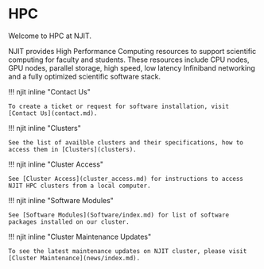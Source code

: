 # HPC

Welcome to HPC at NJIT.

NJIT provides High Performance Computing resources to support scientific computing for faculty and students. These resources include CPU nodes, GPU nodes, parallel storage, high speed, low latency Infiniband networking and a fully optimized scientific software stack.


!!! njit inline "Contact Us"

    To create a ticket or request for software installation, visit [Contact Us](contact.md).

!!! njit inline "Clusters"

    See the list of availble clusters and their specifications, how to access them in [Clusters](clusters).

!!! njit inline "Cluster Access"

    See [Cluster Access](cluster_access.md) for instructions to access NJIT HPC clusters from a local computer.

!!! njit inline "Software Modules"

    See [Software Modules](Software/index.md) for list of software packages installed on our cluster.

!!! njit inline "Cluster Maintenance Updates"
        
    To see the latest maintenance updates on NJIT cluster, please visit [Cluster Maintenance](news/index.md).



